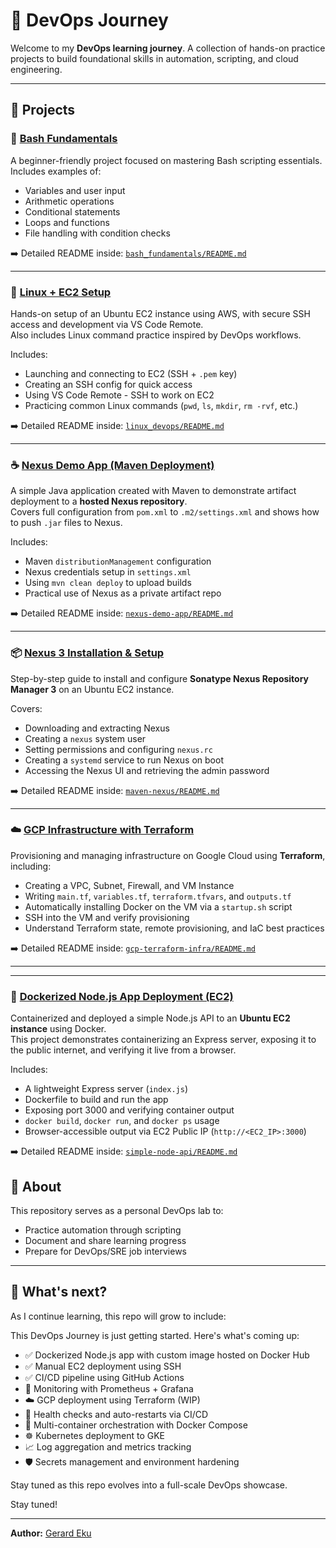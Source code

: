 # 🚀 DevOps Journey

Welcome to my **DevOps learning journey**. A collection of hands-on practice projects to build foundational skills in automation, scripting, and cloud engineering.

---

## 📁 Projects

### 🐚 [Bash Fundamentals](./bash_fundamentals.sh)

A beginner-friendly project focused on mastering Bash scripting essentials.  
Includes examples of:

- Variables and user input
- Arithmetic operations
- Conditional statements
- Loops and functions
- File handling with condition checks

➡️ Detailed README inside: [`bash_fundamentals/README.md`](./bash_fundamentals/README.md)

---

### 🐧 [Linux + EC2 Setup](./linux-ec2-setup)

Hands-on setup of an Ubuntu EC2 instance using AWS, with secure SSH access and development via VS Code Remote.  
Also includes Linux command practice inspired by DevOps workflows.

Includes:

- Launching and connecting to EC2 (SSH + `.pem` key)
- Creating an SSH config for quick access
- Using VS Code Remote - SSH to work on EC2
- Practicing common Linux commands (`pwd`, `ls`, `mkdir`, `rm -rvf`, etc.)

➡️ Detailed README inside: [`linux_devops/README.md`](./linux_devops/README.md)

---

### ☕ [Nexus Demo App (Maven Deployment)](./nexus-demo-app)

A simple Java application created with Maven to demonstrate artifact deployment to a **hosted Nexus repository**.  
Covers full configuration from `pom.xml` to `.m2/settings.xml` and shows how to push `.jar` files to Nexus.

Includes:

- Maven `distributionManagement` configuration
- Nexus credentials setup in `settings.xml`
- Using `mvn clean deploy` to upload builds
- Practical use of Nexus as a private artifact repo

➡️ Detailed README inside: [`nexus-demo-app/README.md`](./nexus-demo-app/README.md)

---

### 📦 [Nexus 3 Installation & Setup](./maven-nexus)

Step-by-step guide to install and configure **Sonatype Nexus Repository Manager 3** on an Ubuntu EC2 instance.

Covers:

- Downloading and extracting Nexus
- Creating a `nexus` system user
- Setting permissions and configuring `nexus.rc`
- Creating a `systemd` service to run Nexus on boot
- Accessing the Nexus UI and retrieving the admin password

➡️ Detailed README inside: [`maven-nexus/README.md`](./maven-nexus/README.md)

---

### ☁️ [GCP Infrastructure with Terraform](./gcp-terraform-infra)

Provisioning and managing infrastructure on Google Cloud using **Terraform**, including:

- Creating a VPC, Subnet, Firewall, and VM Instance
- Writing `main.tf`, `variables.tf`, `terraform.tfvars`, and `outputs.tf`
- Automatically installing Docker on the VM via a `startup.sh` script
- SSH into the VM and verify provisioning
- Understand Terraform state, remote provisioning, and IaC best practices

➡️ Detailed README inside: [`gcp-terraform-infra/README.md`](./gcp-terraform-infra/README.md)

---

---

### 🐳 [Dockerized Node.js App Deployment (EC2)](./simple-node-api)

Containerized and deployed a simple Node.js API to an **Ubuntu EC2 instance** using Docker.  
This project demonstrates containerizing an Express server, exposing it to the public internet, and verifying it live from a browser.

Includes:

- A lightweight Express server (`index.js`)
- Dockerfile to build and run the app
- Exposing port 3000 and verifying container output
- `docker build`, `docker run`, and `docker ps` usage
- Browser-accessible output via EC2 Public IP (`http://<EC2_IP>:3000`)

➡️ Detailed README inside: [`simple-node-api/README.md`](./simple-node-api/README.md)

## 🧠 About

This repository serves as a personal DevOps lab to:

- Practice automation through scripting
- Document and share learning progress
- Prepare for DevOps/SRE job interviews

---

## 📌 What's next?

As I continue learning, this repo will grow to include:

This DevOps Journey is just getting started. Here's what's coming up:

- ✅ Dockerized Node.js app with custom image hosted on Docker Hub
- ✅ Manual EC2 deployment using SSH
- ✅ CI/CD pipeline using GitHub Actions
- 🚀 Monitoring with Prometheus + Grafana
- ☁️ GCP deployment using Terraform (WIP)
- 🔁 Health checks and auto-restarts via CI/CD
- 🐳 Multi-container orchestration with Docker Compose
- ☸️ Kubernetes deployment to GKE
- 📈 Log aggregation and metrics tracking
- 🛡️ Secrets management and environment hardening

Stay tuned as this repo evolves into a full-scale DevOps showcase.

Stay tuned!

---

**Author:** [Gerard Eku](https://github.com/gerardinhoo)

